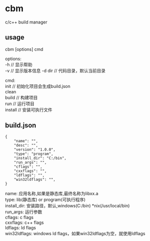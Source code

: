 # cbm
c/c++ build manager

## usage

cbm [options] cmd  

options:   
-h // 显示帮助   
-v // 显示版本信息
-d dir // 代码目录，默认当前目录  

cmd:  
init // 初始化项目会生成build.json  
clean  
build // 构建项目  
run  // 运行项目  
install // 安装可执行文件  


## build.json


    {
		"name": "",
		"desc": "",
		"version": "1.0.0",
		"type": "program",
		"install_dir": "C:/bin",
		"run_args": "",
		"cflags": "",
		"cxxflags": "",
		"ldflags": "",
		"win32ldflags": "",
	}

name: 应用名称,如果是静态库,最终名称为libxx.a  
type: lib(静态库) or program(可执行程序)  
install_dir: 安装路径，默认,windows(C:/bin) *nix(/usr/local/bin)  
run_args: 运行参数  
cflags: c flags  
cxxflags: c++ flags  
ldflags: ld flags  
win32ldflags: windows ld flags，如果win32ldflags为空，就使用ldflags  